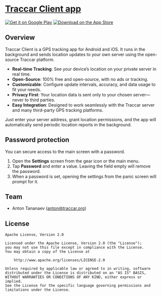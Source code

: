 # [Traccar Client app](https://www.traccar.org/client)

[![Get it on Google Play](http://www.tananaev.com/badges/google-play.svg)](https://play.google.com/store/apps/details?id=org.dalquin.client) [![Download on the App Store](http://www.tananaev.com/badges/app-store.svg)](https://itunes.apple.com/app/traccar-client/id843156974)

## Overview

Traccar Client is a GPS tracking app for Android and iOS. It runs in the background and sends location updates to your own server using the open-source Traccar platform.

- **Real-time Tracking**: See your device’s location on your private server in real time.
- **Open-Source**: 100% free and open-source, with no ads or tracking.
- **Customizable**: Configure update intervals, accuracy, and data usage to fit your needs.
- **Privacy First**: Your location data is sent only to your chosen server—never to third parties.
- **Easy Integration**: Designed to work seamlessly with the Traccar server and many third-party GPS tracking platforms.

Just enter your server address, grant location permissions, and the app will automatically send periodic location reports in the background.

## Password protection

You can secure access to the main screen with a password.

1. Open the **Settings** screen from the gear icon or the main menu.
2. Tap **Password** and enter a value. Leaving the field empty will remove the password.
3. When a password is set, opening the settings from the panic screen will prompt for it.

## Team

- Anton Tananaev ([anton@traccar.org](mailto:anton@traccar.org))

## License

    Apache License, Version 2.0

    Licensed under the Apache License, Version 2.0 (the "License");
    you may not use this file except in compliance with the License.
    You may obtain a copy of the License at

        http://www.apache.org/licenses/LICENSE-2.0

    Unless required by applicable law or agreed to in writing, software
    distributed under the License is distributed on an "AS IS" BASIS,
    WITHOUT WARRANTIES OR CONDITIONS OF ANY KIND, either express or implied.
    See the License for the specific language governing permissions and
    limitations under the License.
